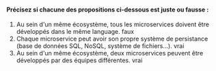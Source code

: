 #### Précisez si chacune des propositions ci-dessous est juste ou fausse :
1. Au sein d'un même écosystème, tous les microservices doivent être développés dans le même language. faux
2. Chaque microservice peut avoir son propre système de persistance (base de données SQL, NoSQL, système de fichiers...). vrai
3. Au sein d'un même écosystème, deux microservices peuvent être développés par des équipes différentes. vrai

